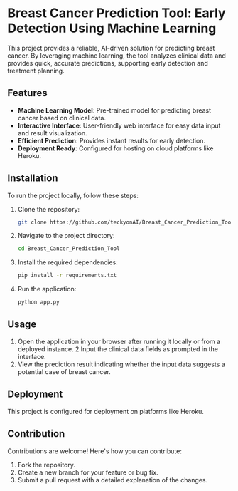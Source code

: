# Breast Cancer Prediction Tool: Early Detection Using Machine Learning

This project provides a reliable, AI-driven solution for predicting breast cancer. By leveraging machine learning, the tool analyzes clinical data and provides quick, accurate predictions, supporting early detection and treatment planning.

## Features
- **Machine Learning Model**: Pre-trained model for predicting breast cancer based on clinical data.
- **Interactive Interface**: User-friendly web interface for easy data input and result visualization.
- **Efficient Prediction**: Provides instant results for early detection.
- **Deployment Ready**: Configured for hosting on cloud platforms like Heroku.

## Installation

To run the project locally, follow these steps:

1. Clone the repository:
   ```bash
   git clone https://github.com/teckyonAI/Breast_Cancer_Prediction_Tool.git
   
2. Navigate to the project directory:
   ```bash
   cd Breast_Cancer_Prediction_Tool

3. Install the required dependencies:
    ```bash
    pip install -r requirements.txt

4. Run the application:
    ```bash
    python app.py

## Usage

1. Open the application in your browser after running it locally or from a deployed instance.
2 Input the clinical data fields as prompted in the interface.
3. View the prediction result indicating whether the input data suggests a potential case of breast cancer.

## Deployment

This project is configured for deployment on platforms like Heroku. 

## Contribution

Contributions are welcome! Here's how you can contribute:
1. Fork the repository.
2. Create a new branch for your feature or bug fix.
3. Submit a pull request with a detailed explanation of the changes.

